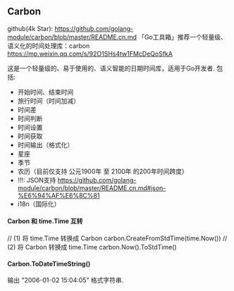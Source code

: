 ## Carbon
github(4k Star):
    https://github.com/golang-module/carbon/blob/master/README.cn.md
「Go工具箱」推荐一个轻量级、语义化的时间处理库：carbon
    https://mp.weixin.qq.com/s/92O1SHs4tw1FMcDeQoSfkA

这是一个轻量级的、易于使用的、语义智能的日期时间库，适用于Go开发者.
包括: 
* 开始时间、结束时间
* 旅行时间（时间加减）
* 时间差
* 时间判断
* 时间设置
* 时间获取
* 时间输出（格式化）
* 星座
* 季节
* 农历（目前仅支持 公元1900年 至 2100年 的200年时间跨度）
* !!!: JSON支持 https://github.com/golang-module/carbon/blob/master/README.cn.md#json-%E6%94%AF%E6%8C%81
* i18n（国际化）

#### Carbon 和 time.Time 互转
// (1) 将 time.Time 转换成 Carbon
carbon.CreateFromStdTime(time.Now())
// (2) 将 Carbon 转换成 time.Time
carbon.Now().ToStdTime()

#### Carbon.ToDateTimeString()
输出 "2006-01-02 15:04:05" 格式字符串.
